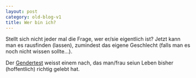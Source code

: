 ```yaml
---
layout: post
category: old-blog-v1
title: Wer bin ich?
---
```


Stellt sich nicht jeder mal die Frage, wer er/sie eigentlich ist? Jetzt kann man es rausfinden (lassen), zumindest das eigene Geschlecht (falls man es noch nicht wissen sollte...).

Der [Gendertest](http://test3.thespark.com/gendertest/) weisst einem nach, das man/frau seiun Leben bisher (hoffentlich) richtig gelebt hat.

